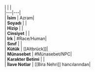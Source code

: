 |  |  |<br>|---|---|<br>| **İsim** | Azram|<br>| **Soyadı** | |<br>| **Hizip** | |<br>| **Cinsiyet** | |<br>| **Irk** | #Race/Human|<br>| **Sınıf** | |<br>| **Kütük** | [[Altbrück]]|<br>| **Münasebet** | #Münasebet/NPC|<br>| **Karakter Betimi** | |<br>| **İlave Notlar** | [[Bira Nehri]] hancılarından|<br>